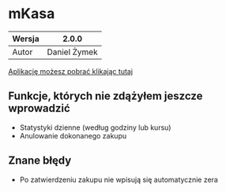 # mKasa

|Wersja|2.0.0  |
|--|--|
|Autor|Daniel Żymek  |

[Aplikację możesz pobrać klikając tutaj]()


## Funkcje, których nie zdążyłem jeszcze wprowadzić
- Statystyki dzienne (według godziny lub kursu)
- Anulowanie dokonanego zakupu

## Znane błędy
- Po zatwierdzeniu zakupu nie wpisują się automatycznie zera

